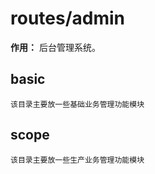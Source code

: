 # routes/admin

**作用：**  后台管理系统。

## basic
```
该目录主要放一些基础业务管理功能模块
```

## scope
```
该目录主要放一些生产业务管理功能模块
```
